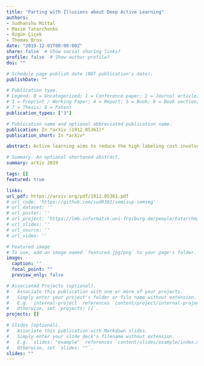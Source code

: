```yaml
---
title: "Parting with Illusions about Deep Active Learning"
authors:
- Sudhanshu Mittal
- Maxim Tatarchenko
- Özgün Çiçek
- Thomas Brox
date: "2019-12-01T00:00:00Z"
share: false  # Show social sharing links?
profile: false  # Show author profile?
doi: ""

# Schedule page publish date (NOT publication's date).
publishDate: ""

# Publication type.
# Legend: 0 = Uncategorized; 1 = Conference paper; 2 = Journal article;
# 3 = Preprint / Working Paper; 4 = Report; 5 = Book; 6 = Book section;
# 7 = Thesis; 8 = Patent
publication_types: ["3"]

# Publication name and optional abbreviated publication name.
publication: In *arXiv (1912.05361)*
publication_short: In *arXiv*

abstract: Active learning aims to reduce the high labeling cost involved in training machine learning models on large datasets by efficiently labeling only the most informative samples. Recently, deep active learning has shown success on various tasks. However, the conventional evaluation scheme used for deep active learning is below par. Current methods disregard some apparent parallel work in the closely related fields. Active learning methods are quite sensitive w.r.t. changes in the training procedure like data augmentation. They improve by a large-margin when integrated with semi-supervised learning, but barely perform better than the random baseline. We re-implement various latest active learning approaches for image classification and evaluate them under more realistic settings. We further validate our findings for semantic segmentation. Based on our observations, we realistically assess the current state of the field and propose a more suitable evaluation protocol.

# Summary. An optional shortened abstract.
summary: arXiv 2019

tags: []
featured: true

links:
url_pdf: https://arxiv.org/pdf/1912.05361.pdf
# url_code: 'https://github.com/sud0301/semisup-semseg'
# url_dataset: ''
# url_poster: ''
# url_project: 'https://lmb.informatik.uni-freiburg.de/people/tatarchm/mv3d/'
# url_slides: ''
# url_source: ''
# url_video: ''

# Featured image
# To use, add an image named `featured.jpg/png` to your page's folder. 
image:
  caption: ''
  focal_point: ""
  preview_only: false

# Associated Projects (optional).
#   Associate this publication with one or more of your projects.
#   Simply enter your project's folder or file name without extension.
#   E.g. `internal-project` references `content/project/internal-project/index.md`.
#   Otherwise, set `projects: []`.
projects: []

# Slides (optional).
#   Associate this publication with Markdown slides.
#   Simply enter your slide deck's filename without extension.
#   E.g. `slides: "example"` references `content/slides/example/index.md`.
#   Otherwise, set `slides: ""`.
slides: ""
---
```

